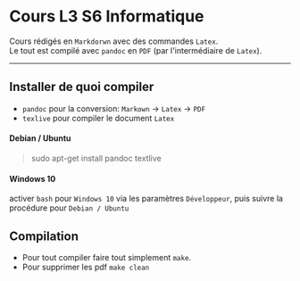# Cours L3 S6 Informatique

Cours rédigés en `Markdorwn` avec des commandes `Latex`.  
Le tout est compilé avec `pandoc` en `PDF` (par l'intermédiaire de `Latex`).

---

## Installer de quoi compiler

* `pandoc` pour la conversion: `Markown` -> `Latex` -> `PDF`
* `texlive` pour compiler le document `Latex`

#### Debian / Ubuntu

> sudo apt-get install pandoc textlive



#### Windows 10

activer `bash` pour `Windows 10` via les paramètres `Développeur`, puis suivre la procédure pour `Debian / Ubuntu`



## Compilation

* Pour tout compiler faire tout simplement `make`.
* Pour supprimer les pdf `make clean`

